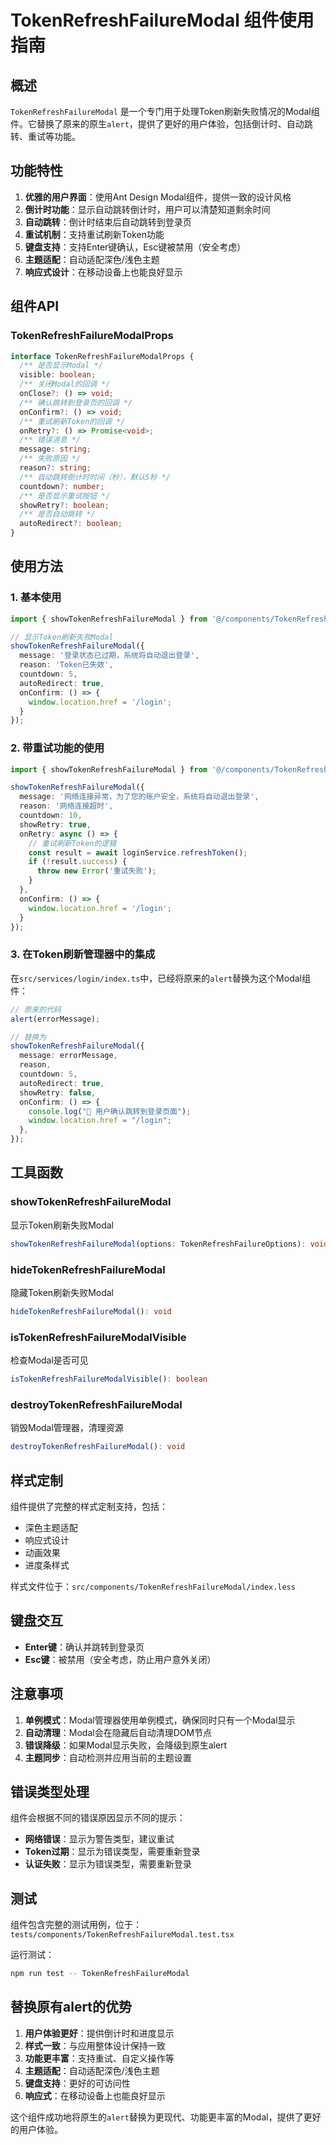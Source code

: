 # TokenRefreshFailureModal 组件使用指南

## 概述

`TokenRefreshFailureModal` 是一个专门用于处理Token刷新失败情况的Modal组件。它替换了原来的原生`alert`，提供了更好的用户体验，包括倒计时、自动跳转、重试等功能。

## 功能特性

1. **优雅的用户界面**：使用Ant Design Modal组件，提供一致的设计风格
2. **倒计时功能**：显示自动跳转倒计时，用户可以清楚知道剩余时间
3. **自动跳转**：倒计时结束后自动跳转到登录页
4. **重试机制**：支持重试刷新Token功能
5. **键盘支持**：支持Enter键确认，Esc键被禁用（安全考虑）
6. **主题适配**：自动适配深色/浅色主题
7. **响应式设计**：在移动设备上也能良好显示

## 组件API

### TokenRefreshFailureModalProps

```typescript
interface TokenRefreshFailureModalProps {
  /** 是否显示Modal */
  visible: boolean;
  /** 关闭Modal的回调 */
  onClose?: () => void;
  /** 确认跳转到登录页的回调 */
  onConfirm?: () => void;
  /** 重试刷新Token的回调 */
  onRetry?: () => Promise<void>;
  /** 错误消息 */
  message: string;
  /** 失败原因 */
  reason?: string;
  /** 自动跳转倒计时时间（秒），默认5秒 */
  countdown?: number;
  /** 是否显示重试按钮 */
  showRetry?: boolean;
  /** 是否自动跳转 */
  autoRedirect?: boolean;
}
```

## 使用方法

### 1. 基本使用

```typescript
import { showTokenRefreshFailureModal } from '@/components/TokenRefreshFailureModal/utils';

// 显示Token刷新失败Modal
showTokenRefreshFailureModal({
  message: '登录状态已过期，系统将自动退出登录',
  reason: 'Token已失效',
  countdown: 5,
  autoRedirect: true,
  onConfirm: () => {
    window.location.href = '/login';
  }
});
```

### 2. 带重试功能的使用

```typescript
import { showTokenRefreshFailureModal } from '@/components/TokenRefreshFailureModal/utils';

showTokenRefreshFailureModal({
  message: '网络连接异常，为了您的账户安全，系统将自动退出登录',
  reason: '网络连接超时',
  countdown: 10,
  showRetry: true,
  onRetry: async () => {
    // 重试刷新Token的逻辑
    const result = await loginService.refreshToken();
    if (!result.success) {
      throw new Error('重试失败');
    }
  },
  onConfirm: () => {
    window.location.href = '/login';
  }
});
```

### 3. 在Token刷新管理器中的集成

在`src/services/login/index.ts`中，已经将原来的`alert`替换为这个Modal组件：

```typescript
// 原来的代码
alert(errorMessage);

// 替换为
showTokenRefreshFailureModal({
  message: errorMessage,
  reason,
  countdown: 5,
  autoRedirect: true,
  showRetry: false,
  onConfirm: () => {
    console.log("🔄 用户确认跳转到登录页面");
    window.location.href = "/login";
  },
});
```

## 工具函数

### showTokenRefreshFailureModal

显示Token刷新失败Modal

```typescript
showTokenRefreshFailureModal(options: TokenRefreshFailureOptions): void
```

### hideTokenRefreshFailureModal

隐藏Token刷新失败Modal

```typescript
hideTokenRefreshFailureModal(): void
```

### isTokenRefreshFailureModalVisible

检查Modal是否可见

```typescript
isTokenRefreshFailureModalVisible(): boolean
```

### destroyTokenRefreshFailureModal

销毁Modal管理器，清理资源

```typescript
destroyTokenRefreshFailureModal(): void
```

## 样式定制

组件提供了完整的样式定制支持，包括：

- 深色主题适配
- 响应式设计
- 动画效果
- 进度条样式

样式文件位于：`src/components/TokenRefreshFailureModal/index.less`

## 键盘交互

- **Enter键**：确认并跳转到登录页
- **Esc键**：被禁用（安全考虑，防止用户意外关闭）

## 注意事项

1. **单例模式**：Modal管理器使用单例模式，确保同时只有一个Modal显示
2. **自动清理**：Modal会在隐藏后自动清理DOM节点
3. **错误降级**：如果Modal显示失败，会降级到原生alert
4. **主题同步**：自动检测并应用当前的主题设置

## 错误类型处理

组件会根据不同的错误原因显示不同的提示：

- **网络错误**：显示为警告类型，建议重试
- **Token过期**：显示为错误类型，需要重新登录
- **认证失败**：显示为错误类型，需要重新登录

## 测试

组件包含完整的测试用例，位于：
`tests/components/TokenRefreshFailureModal.test.tsx`

运行测试：
```bash
npm run test -- TokenRefreshFailureModal
```

## 替换原有alert的优势

1. **用户体验更好**：提供倒计时和进度显示
2. **样式一致**：与应用整体设计保持一致
3. **功能更丰富**：支持重试、自定义操作等
4. **主题适配**：自动适配深色/浅色主题
5. **键盘支持**：更好的可访问性
6. **响应式**：在移动设备上也能良好显示

这个组件成功地将原生的`alert`替换为更现代、功能更丰富的Modal，提供了更好的用户体验。
